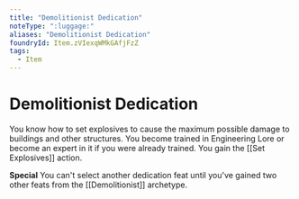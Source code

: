 ```yaml
---
title: "Demolitionist Dedication"
noteType: ":luggage:"
aliases: "Demolitionist Dedication"
foundryId: Item.zVIexqWMkGAfjFzZ
tags:
  - Item
---
```


# Demolitionist Dedication

You know how to set explosives to cause the maximum possible damage to buildings and other structures. You become trained in Engineering Lore or become an expert in it if you were already trained. You gain the [[Set Explosives]] action.

**Special** You can't select another dedication feat until you've gained two other feats from the [[Demolitionist]] archetype.
